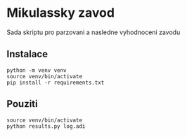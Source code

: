 # Mikulassky zavod

Sada skriptu pro parzovani a nasledne vyhodnoceni zavodu

## Instalace

```
python -m venv venv
source venv/bin/activate
pip install -r requirements.txt
```

## Pouziti
```
source venv/bin/activate
python results.py log.adi
```

